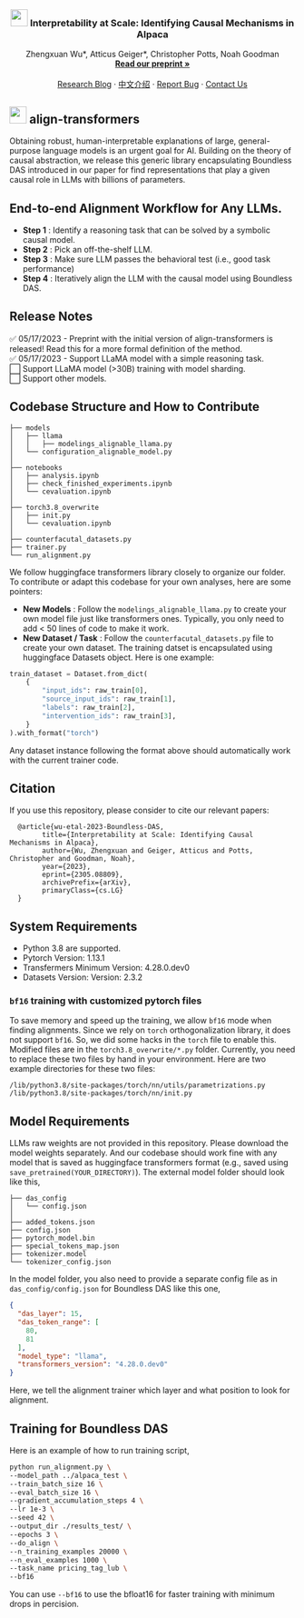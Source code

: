 <br />
<div align="center">
  <h3 align="center"><img src="https://i.ibb.co/N1kYZy5/icon.png" width="30" height="30"> Interpretability at Scale: Identifying Causal Mechanisms in Alpaca</h3>
  <p align="center">
    Zhengxuan Wu*, Atticus Geiger*, Christopher Potts, Noah Goodman
    <br />
    <a href="https://arxiv.org/abs/2305.08809"><strong>Read our preprint »</strong></a>
    <br />
    <br />
    <a href="https://nlp.stanford.edu/~wuzhengx/boundless_das/">Research Blog</a>
    ·
    <a href="https://nlp.stanford.edu/~wuzhengx/boundless_das/cn_index.html">中文介绍</a>
    ·
    <a href="https://github.com/frankaging/align-transformers/issues">Report Bug</a>
    ·
    <a href="https://nlp.stanford.edu/~wuzhengx/">Contact Us</a>
  </p>
</div>

## <img src="https://i.ibb.co/N1kYZy5/icon.png" width="30" height="30"> **align-transformers**
Obtaining robust, human-interpretable explanations of large, general-purpose language models is an urgent goal for AI. Building on the theory of causal abstraction, we release this generic  library encapsulating Boundless DAS introduced in our paper for find representations that play a given causal role in LLMs with billions of parameters.

## End-to-end Alignment Workflow for Any LLMs.
- **Step 1** : Identify a reasoning task that can be solved by a symbolic causal model.
- **Step 2** : Pick an off-the-shelf LLM.
- **Step 3** : Make sure LLM passes the behavioral test (i.e., good task performance)
- **Step 4** : Iteratively align the LLM with the causal model using Boundless DAS.

## Release Notes
:white_check_mark: 05/17/2023 - Preprint with the initial version of align-transformers is released! Read this for a more formal definition of the method.   
:white_check_mark: 05/17/2023 - Support LLaMA model with a simple reasoning task.  
⬜️ Support LLaMA model (>30B) training with model sharding.  
⬜️ Support other models.

## Codebase Structure and How to Contribute
```.
├── models
│   ├── llama
│   │   ├── modelings_alignable_llama.py
│   └── configuration_alignable_model.py
│
├── notebooks
│   ├── analysis.ipynb
│   ├── check_finished_experiments.ipynb
│   └── cevaluation.ipynb
│
├── torch3.8_overwrite
│   ├── init.py
│   └── cevaluation.ipynb
│ 
├── counterfacutal_datasets.py
├── trainer.py
└── run_alignment.py
 ```
 We follow huggingface transformers library closely to organize our folder. To contribute or adapt this codebase for your own analyses, here are some pointers:
 - **New Models** : Follow the `modelings_alignable_llama.py` to create your own model file just like transformers ones. Typically, you only need to add < 50 lines of code to make it work.
 - **New Dataset / Task** : Follow the `counterfacutal_datasets.py` file to create your own dataset. The training datset is encapsulated using huggingface Datasets object. Here is one example:
```python
train_dataset = Dataset.from_dict(
    {
        "input_ids": raw_train[0], 
        "source_input_ids": raw_train[1],
        "labels": raw_train[2],
        "intervention_ids": raw_train[3],
    }
).with_format("torch")
```
Any dataset instance following the format above should automatically work with the current trainer code.

## Citation
If you use this repository, please consider to cite our relevant papers:
```stex
  @article{wu-etal-2023-Boundless-DAS,
        title={Interpretability at Scale: Identifying Causal Mechanisms in Alpaca}, 
        author={Wu, Zhengxuan and Geiger, Atticus and Potts, Christopher and Goodman, Noah},
        year={2023},
        eprint={2305.08809},
        archivePrefix={arXiv},
        primaryClass={cs.LG}
  }
```

## System Requirements
- Python 3.8 are supported.
- Pytorch Version: 1.13.1
- Transfermers Minimum Version: 4.28.0.dev0
- Datasets Version: Version: 2.3.2

### `bf16` training with customized pytorch files
To save memory and speed up the training, we allow `bf16` mode when finding alignments. Since we rely on `torch` orthogonalization library, it does not support `bf16`. So, we did some hacks in the `torch` file to enable this. Modified files are in the `torch3.8_overwrite/*.py` folder. Currently, you need to replace these two files by hand in your environment. Here are two example directories for these two files:
```
/lib/python3.8/site-packages/torch/nn/utils/parametrizations.py
/lib/python3.8/site-packages/torch/nn/init.py
```


## Model Requirements
LLMs raw weights are not provided in this repository. Please download the model weights separately. And our codebase should work fine with any model that is saved as huggingface transformers format (e.g., saved using `save_pretrained(YOUR_DIRECTORY)`). The external model folder should look like this,
```.
├── das_config
│   └── config.json
│
├── added_tokens.json
├── config.json
├── pytorch_model.bin
├── special_tokens_map.json
├── tokenizer.model
└── tokenizer_config.json
 ```

In the model folder, you also need to provide a separate config file as in `das_config/config.json` for Boundless DAS like this one,
```json
{
  "das_layer": 15,
  "das_token_range": [
    80,
    81
  ],
  "model_type": "llama",
  "transformers_version": "4.28.0.dev0"
}
```
Here, we tell the alignment trainer which layer and what position to look for alignment.

## Training for Boundless DAS
Here is an example of how to run training script,
```bash
python run_alignment.py \
--model_path ../alpaca_test \
--train_batch_size 16 \
--eval_batch_size 16 \
--gradient_accumulation_steps 4 \
--lr 1e-3 \
--seed 42 \
--output_dir ./results_test/ \
--epochs 3 \
--do_align \
--n_training_examples 20000 \
--n_eval_examples 1000 \
--task_name pricing_tag_lub \
--bf16
```
You can use `--bf16` to use the bfloat16 for faster training with minimum drops in percision.

